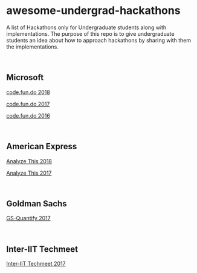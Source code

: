 # awesome-undergrad-hackathons
A list of Hackathons only for Undergraduate students along with implementations. The purpose of this repo is to give undergraduate students an idea about how to approach hackathons by sharing with them the implementations.

<br>

## Microsoft
[code.fun.do 2018](https://github.com/codervivek/DUBG)

[code.fun.do 2017](https://github.com/codervivek/deep_player)

[code.fun.do 2016](https://github.com/ekagra-ranjan/face2emoji)

<br>

## American Express
[Analyze This 2018](https://github.com/ekagra-ranjan/Analyze-This-18)

[Analyze This 2017](https://github.com/ekagra-ranjan/Analyze-This-17)

<br>

## Goldman Sachs
[GS-Quantify 2017](https://github.com/ekagra-ranjan/GS-Quantify-17/)

<br>

## Inter-IIT Techmeet
[Inter-IIT Techmeet 2017](https://github.com/ekagra-ranjan/Optimal-Bidding/)

